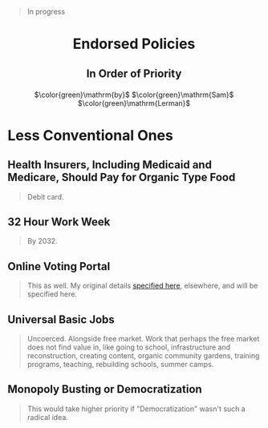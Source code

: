 > In progress

# <p align='center'> Endorsed Policies </p> 

## <p align='center'> In Order of Priority </p> 

<p align='center'> $\color{green}\mathrm{by}$ $\color{green}\mathrm{Sam}$ $\color{green}\mathrm{Lerman}$ </p> 

# Less Conventional Ones

## Health Insurers, Including Medicaid and Medicare, Should Pay for Organic Type Food

> Debit card.

## 32 Hour Work Week 

> By 2032.

## Online Voting Portal 

> This as well. My original details [specified here](https://www.reddit.com/r/Voting/comments/1earmrr/thoughtsfeedback_on_this_especially_pertaining_to/), elsewhere, and will be specified here. 

## Universal Basic Jobs

> Uncoerced. Alongside free market. Work that perhaps the free market does not find value in, like going to school, infrastructure and reconstruction, creating content, organic community gardens, training programs, teaching, rebuilding schools, summer camps.

## Monopoly Busting or Democratization 

> This would take higher priority if "Democratization" wasn't such a radical idea.
